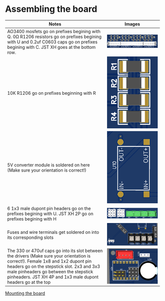 # Assembling the board
| Notes | Images |
| ------- | ------ |
| AO3400 mosfets go on prefixes begining with Q. 0Ω R1206 resistors go on prefixes begining with U and 0.2uf C0603 caps go on prefixes begining with C. JST XH goes at the bottom row.| ![external_driver](https://github.com/PoonDproPlayz/fishyfalcon/blob/main/Images/External_driver_control.png) |
| 10K R1206 go on prefixes beginning with R | ![enables resistors](https://github.com/PoonDproPlayz/fishyfalcon/blob/main/Images/Enable_Pin_resistors.png) |
| 5V converter module is soldered on here (Make sure your orientation is correct!)| ![5v module](https://github.com/PoonDproPlayz/fishyfalcon/blob/main/Images/5V_module.png) |
| 6 1x3 male dupont pin headers go on the prefixes begining with U. JST XH 2P go on prefixes begining with H | ![Endstop and dual driver](https://github.com/PoonDproPlayz/fishyfalcon/blob/main/Images/dualdriver%20select%20and%20endstops.png) |
| Fuses and wire terminals get soldered on into its corresponding slots | ![Fuse and power in](https://github.com/PoonDproPlayz/fishyfalcon/blob/main/Images/Fuse%20power%20and%20pinheader.png) |
| The 330 or 470uf caps go into its slot between the drivers (Make sure your orientation is correct!). Female 1x8 and 1x2 dupont pin headers go on the stepstick slot. 2x3 and 3x3 male pinheaders go between the stepstick pinheaders. JST XH 4P and 1x3 male dupont headers go at the top | ![Stepstick slot](https://github.com/PoonDproPlayz/fishyfalcon/blob/main/Images/Stepstick%20set.png) |

[Mounting the board](https://github.com/PoonDproPlayz/fishyfalcon/blob/main/Docs/Mounting%20the%20board.md)
